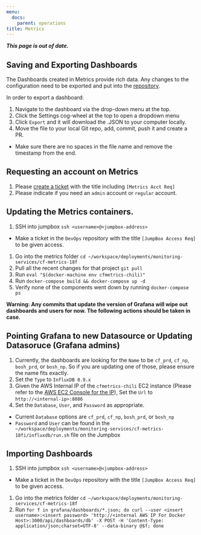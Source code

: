 ```yaml
---
menu:
  docs:
    parent: operations
title: Metrics
---
```


***This page is out of date.***

## Saving and Exporting Dashboards
The Dashboards created in Metrics provide rich data. Any changes to the configuration need to be exported and put into the [repository](https://github.com/18F/cg-metrics/tree/master/grafana/dashboards).

In order to export a dashboard:

1. Navigate to the dashboard via the drop-down menu at the top.
1. Click the Settings cog-wheel at the top to open a dropdown menu
1. Click `Export` and it will download the .JSON to your computer locally.
1. Move the file to your local Git repo, add, commit, push it and create a PR.
  * Make sure there are no spaces in the file name and remove the timestamp from the end.

## Requesting an account on Metrics
1. Please [create a ticket](https://github.com/18f/devops/issues/new) with the title including `[Metrics Acct Req]`
1. Please indicate if you need an `admin` account or `regular` account.

## Updating the Metrics containers.
1. SSH into jumpbox `ssh <username>@<jumpbox-address>`
  * Make a ticket in the `DevOps` repository with the title `[JumpBox Access Req]` to be given access.
1. Go into the metrics folder `cd ~/workspace/deployments/monitoring-services/cf-metrics-18f`
1. Pull all the recent changes for that project `git pull`
1. Run `eval "$(docker-machine env cfmetrics-chili)"`
1. Run `docker-compose build && docker-compose up -d`
1. Verify none of the components went down by running `docker-compose ps`

**Warning: Any commits that update the version of Grafana will wipe out dashboards and users for now. The following actions should be taken in case.**

## Pointing Grafana to new Datasource or Updating Datasoruce (Grafana admins)
1. Currently, the dashboards are looking for the `Name` to be `cf_prd`, `cf_np`, `bosh_prd`, or `bosh_np`. So if you are updating one of those, please ensure the name fits exactly.
1. Set the `Type` to `InfluxDB 0.9.x`
1. Given the AWS Internal IP of the `cfmetrics-chili` EC2 instance (Please refer to the [AWS EC2 Console for the IP](http://docs.aws.amazon.com/AWSEC2/latest/UserGuide/using-instance-addressing.html#using-instance-addressing-common)), Set the `Url` to `http://<internal-ip>:8086`
1. Set the `Database`, `User`, and `Password` as appropriate.
 * Current `Database` options are `cf_prd`, `cf_np`, `bosh_prd`, or `bosh_np`
 * `Password` and `User` can be found in the ` ~/workspace/deployments/monitoring-services/cf-metrics-18fi/influxdb/run.sh` file on the Jumpbox

## Importing Dashboards
1. SSH into jumpbox `ssh <username>@<jumpbox-address>`
  * Make a ticket in the `DevOps` repository with the title `[JumpBox Access Req]` to be given access.
1. Go into the metrics folder `cd ~/workspace/deployments/monitoring-services/cf-metrics-18f`
1. Run `for f in grafana/dashboards/*.json; do curl --user <insert username>:<insert password> 'http://<internal AWS IP For Docker Host>:3000/api/dashboards/db' -X POST -H 'Content-Type: application/json;charset=UTF-8' --data-binary @$f; done`
